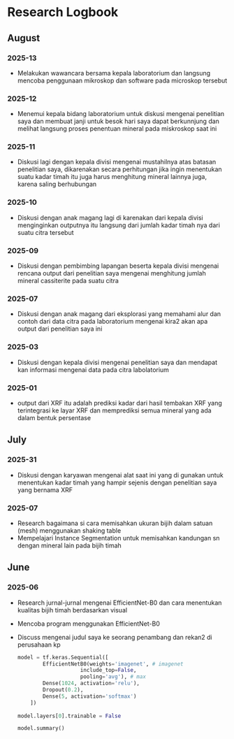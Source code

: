 # Research Logbook

## August

### 2025-13
- Melakukan wawancara bersama kepala laboratorium dan langsung mencoba penggunaan mikroskop dan software pada microskop tersebut

### 2025-12
- Menemui kepala bidang laboratorium untuk diskusi mengenai penelitian saya dan membuat janji untuk besok hari saya dapat berkunnjung dan melihat langsung proses penentuan mineral pada miskroskop saat ini

### 2025-11
- Diskusi lagi dengan kepala divisi mengenai mustahilnya atas batasan penelitian saya, dikarenakan secara perhitungan jika ingin menentukan suatu kadar timah itu juga harus menghitung mineral lainnya juga, karena saling berhubungan

### 2025-10
- Diskusi dengan anak magang lagi di karenakan dari kepala divisi menginginkan outputnya itu langsung dari jumlah kadar timah nya dari suatu citra tersebut

### 2025-09
- Diskusi dengan pembimbing lapangan beserta kepala divisi mengenai rencana output dari penelitian saya mengenai menghitung jumlah mineral cassiterite pada suatu citra 

### 2025-07
- Diskusi dengan anak magang dari eksplorasi yang memahami alur dan contoh dari data citra pada laboratorium mengenai kira2 akan apa output dari penelitian saya ini

### 2025-03
- Diskusi dengan kepala divisi mengenai penelitian saya dan mendapat kan informasi mengenai data pada citra labolatorium

### 2025-01
- output dari XRF itu adalah prediksi kadar dari hasil tembakan XRF yang terintegrasi ke layar XRF dan memprediksi semua mineral yang ada dalam bentuk persentase

## July

### 2025-31
- Diskusi dengan karyawan mengenai alat saat ini yang di gunakan untuk menentukan kadar timah yang hampir sejenis dengan penelitian saya yang bernama XRF 


### 2025-07
- Research bagaimana si cara memisahkan ukuran bijih dalam satuan (mesh) menggunakan shaking table
- Mempelajari Instance Segmentation untuk memisahkan kandungan sn dengan mineral lain pada bijih timah


## June

### 2025-06
- Research jurnal-jurnal mengenai EfficientNet-B0 dan cara menentukan kualitas bijih timah berdasarkan visual
- Mencoba program menggunakan EfficientNet-B0 
- Discuss mengenai judul saya ke seorang penambang dan rekan2 di perusahaan kp

    ```python
    model = tf.keras.Sequential([
            EfficientNetB0(weights='imagenet', # imagenet
                        include_top=False,
                        pooling='avg'), # max
            Dense(1024, activation='relu'),
            Dropout(0.2), 
            Dense(5, activation='softmax')
        ])
        
    model.layers[0].trainable = False

    model.summary()
    ```